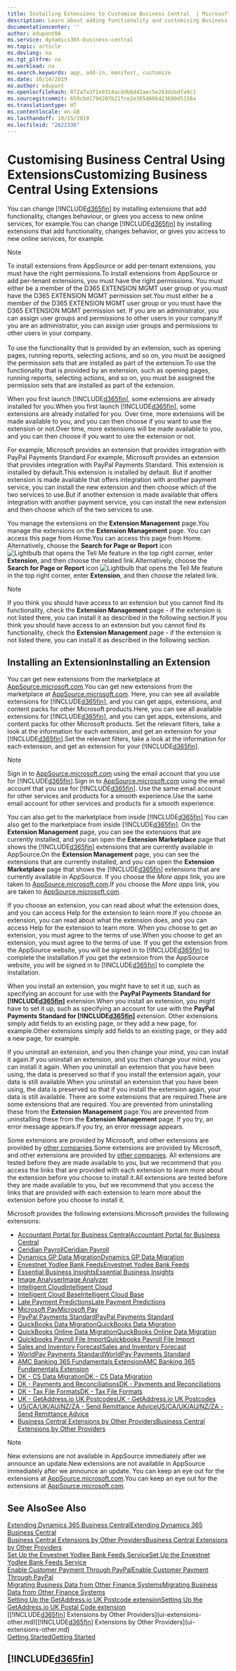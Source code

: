 ```yaml
---
title: Installing Extensions to Customise Business Central  | Microsoft Docs
description: Learn about adding functionality and customising Business Central  by installing extensions.
documentationcenter: ''
author: edupont04
ms.service: dynamics365-business-central
ms.topic: article
ms.devlang: na
ms.tgt_pltfrm: na
ms.workload: na
ms.search.keywords: app, add-in, manifest, customize
ms.date: 10/14/2019
ms.author: edupont
ms.openlocfilehash: 072a7a371e8314acddb6d42aec5e263dabdfa9c1
ms.sourcegitcommit: 659cbd179d207b21fce2e365d60b423680d5156a
ms.translationtype: HT
ms.contentlocale: en-GB
ms.lasthandoff: 10/15/2019
ms.locfileid: "2622336"
---
```

# <a name="customizing-business-central-using-extensions"></a><span data-ttu-id="13922-103">Customising Business Central Using Extensions</span><span class="sxs-lookup"><span data-stu-id="13922-103">Customizing Business Central Using Extensions</span></span>
<span data-ttu-id="13922-104">You can change [!INCLUDE[d365fin](includes/d365fin_md.md)] by installing extensions that add functionality, changes behaviour, or gives you access to new online services, for example.</span><span class="sxs-lookup"><span data-stu-id="13922-104">You can change [!INCLUDE[d365fin](includes/d365fin_md.md)] by installing extensions that add functionality, changes behavior, or gives you access to new online services, for example.</span></span>

> [!NOTE]
> <span data-ttu-id="13922-105">To install extensions from AppSource or add per-tenant extensions, you must have the right permissions.</span><span class="sxs-lookup"><span data-stu-id="13922-105">To install extensions from AppSource or add per-tenant extensions, you must have the right permissions.</span></span> <span data-ttu-id="13922-106">You must either be a member of the D365 EXTENSION MGMT user group or you must have the D365 EXTENSION MGMT permission set.</span><span class="sxs-lookup"><span data-stu-id="13922-106">You must either be a member of the D365 EXTENSION MGMT user group or you must have the D365 EXTENSION MGMT permission set.</span></span> <span data-ttu-id="13922-107">If you are an administrator, you can assign user groups and permissions to other users in your company.</span><span class="sxs-lookup"><span data-stu-id="13922-107">If you are an administrator, you can assign user groups and permissions to other users in your company.</span></span><br /><br />
<span data-ttu-id="13922-108">To use the functionality that is provided by an extension, such as opening pages, running reports, selecting actions, and so on, you must be assigned the permission sets that are installed as part of the extension.</span><span class="sxs-lookup"><span data-stu-id="13922-108">To use the functionality that is provided by an extension, such as opening pages, running reports, selecting actions, and so on, you must be assigned the permission sets that are installed as part of the extension.</span></span>

<span data-ttu-id="13922-109">When you first launch [!INCLUDE[d365fin](includes/d365fin_md.md)], some extensions are already installed for you.</span><span class="sxs-lookup"><span data-stu-id="13922-109">When you first launch [!INCLUDE[d365fin](includes/d365fin_md.md)], some extensions are already installed for you.</span></span> <span data-ttu-id="13922-110">Over time, more extensions will be made available to you, and you can then choose if you want to use the extension or not.</span><span class="sxs-lookup"><span data-stu-id="13922-110">Over time, more extensions will be made available to you, and you can then choose if you want to use the extension or not.</span></span>

<span data-ttu-id="13922-111">For example, Microsoft provides an extension that provides integration with PayPal Payments Standard.</span><span class="sxs-lookup"><span data-stu-id="13922-111">For example, Microsoft provides an extension that provides integration with PayPal Payments Standard.</span></span> <span data-ttu-id="13922-112">This extension is installed by default.</span><span class="sxs-lookup"><span data-stu-id="13922-112">This extension is installed by default.</span></span>
<span data-ttu-id="13922-113">But if another extension is made available that offers integration with another payment service, you can install the new extension and then choose which of the two services to use.</span><span class="sxs-lookup"><span data-stu-id="13922-113">But if another extension is made available that offers integration with another payment service, you can install the new extension and then choose which of the two services to use.</span></span>  

<span data-ttu-id="13922-114">You manage the extensions on the **Extension Management** page.</span><span class="sxs-lookup"><span data-stu-id="13922-114">You manage the extensions on the **Extension Management** page.</span></span> <span data-ttu-id="13922-115">You can access this page from Home.</span><span class="sxs-lookup"><span data-stu-id="13922-115">You can access this page from Home.</span></span> <span data-ttu-id="13922-116">Alternatively, choose the **Search for Page or Report** icon ![Lightbulb that opens the Tell Me feature](media/ui-search/search_small.png "Tell me what you want to do") in the top right corner, enter **Extension**, and then choose the related link.</span><span class="sxs-lookup"><span data-stu-id="13922-116">Alternatively, choose the **Search for Page or Report** icon ![Lightbulb that opens the Tell Me feature](media/ui-search/search_small.png "Tell me what you want to do") in the top right corner, enter **Extension**, and then choose the related link.</span></span>  

> [!NOTE]  
>   <span data-ttu-id="13922-117">If you think you should have access to an extension but you cannot find its functionality, check the **Extension Management** page - if the extension is not listed there, you can install it as described in the following section.</span><span class="sxs-lookup"><span data-stu-id="13922-117">If you think you should have access to an extension but you cannot find its functionality, check the **Extension Management** page - if the extension is not listed there, you can install it as described in the following section.</span></span>  

## <a name="installing-an-extension"></a><span data-ttu-id="13922-118">Installing an Extension</span><span class="sxs-lookup"><span data-stu-id="13922-118">Installing an Extension</span></span>
<span data-ttu-id="13922-119">You can get new extensions from the marketplace at [AppSource.microsoft.com](https://appsource.microsoft.com/en-us/marketplace/apps?src=dynamics365website&product=dynamics-365-business-central).</span><span class="sxs-lookup"><span data-stu-id="13922-119">You can get new extensions from the marketplace at [AppSource.microsoft.com](https://appsource.microsoft.com/en-us/marketplace/apps?src=dynamics365website&product=dynamics-365-business-central).</span></span> <span data-ttu-id="13922-120">Here, you can see all available extensions for [!INCLUDE[d365fin](includes/d365fin_md.md)], and you can get apps, extensions, and content packs for other Microsoft products.</span><span class="sxs-lookup"><span data-stu-id="13922-120">Here, you can see all available extensions for [!INCLUDE[d365fin](includes/d365fin_md.md)], and you can get apps, extensions, and content packs for other Microsoft products.</span></span> <span data-ttu-id="13922-121">Set the relevant filters, take a look at the information for each extension, and get an extension for your [!INCLUDE[d365fin](includes/d365fin_md.md)].</span><span class="sxs-lookup"><span data-stu-id="13922-121">Set the relevant filters, take a look at the information for each extension, and get an extension for your [!INCLUDE[d365fin](includes/d365fin_md.md)].</span></span>  
> [!NOTE]  
>   <span data-ttu-id="13922-122">Sign in to [AppSource.microsoft.com](https://appsource.microsoft.com/) using the email account that you use for [!INCLUDE[d365fin](includes/d365fin_md.md)].</span><span class="sxs-lookup"><span data-stu-id="13922-122">Sign in to [AppSource.microsoft.com](https://appsource.microsoft.com/) using the email account that you use for [!INCLUDE[d365fin](includes/d365fin_md.md)].</span></span> <span data-ttu-id="13922-123">Use the same email account for other services and products for a smooth experience.</span><span class="sxs-lookup"><span data-stu-id="13922-123">Use the same email account for other services and products for a smooth experience.</span></span>  

<span data-ttu-id="13922-124">You can also get to the marketplace from inside [!INCLUDE[d365fin](includes/d365fin_md.md)].</span><span class="sxs-lookup"><span data-stu-id="13922-124">You can also get to the marketplace from inside [!INCLUDE[d365fin](includes/d365fin_md.md)].</span></span> <span data-ttu-id="13922-125">On the **Extension Management** page, you can see the extensions that are currently installed, and you can open the **Extension Marketplace** page that shows the [!INCLUDE[d365fin](includes/d365fin_md.md)] extensions that are currently available in AppSource.</span><span class="sxs-lookup"><span data-stu-id="13922-125">On the **Extension Management** page, you can see the extensions that are currently installed, and you can open the **Extension Marketplace** page that shows the [!INCLUDE[d365fin](includes/d365fin_md.md)] extensions that are currently available in AppSource.</span></span> <span data-ttu-id="13922-126">If you choose the *More apps* link, you are taken to [AppSource.microsoft.com](https://appsource.microsoft.com/en-us/marketplace/apps?product=dynamics-365%3Bdynamics-365-for-financials&page=1).</span><span class="sxs-lookup"><span data-stu-id="13922-126">If you choose the *More apps* link, you are taken to [AppSource.microsoft.com](https://appsource.microsoft.com/en-us/marketplace/apps?product=dynamics-365%3Bdynamics-365-for-financials&page=1).</span></span>  

<span data-ttu-id="13922-127">If you choose an extension, you can read about what the extension does, and you can access Help for the extension to learn more.</span><span class="sxs-lookup"><span data-stu-id="13922-127">If you choose an extension, you can read about what the extension does, and you can access Help for the extension to learn more.</span></span> <span data-ttu-id="13922-128">When you choose to get an extension, you must agree to the terms of use.</span><span class="sxs-lookup"><span data-stu-id="13922-128">When you choose to get an extension, you must agree to the terms of use.</span></span> <span data-ttu-id="13922-129">If you get the extension from the AppSource website, you will be signed in to [!INCLUDE[d365fin](includes/d365fin_md.md)] to complete the installation.</span><span class="sxs-lookup"><span data-stu-id="13922-129">If you get the extension from the AppSource website, you will be signed in to [!INCLUDE[d365fin](includes/d365fin_md.md)] to complete the installation.</span></span>  

<span data-ttu-id="13922-130">When you install an extension, you might have to set it up, such as specifying an account for use with the **PayPal Payments Standard for [!INCLUDE[d365fin](includes/d365fin_md.md)]** extension.</span><span class="sxs-lookup"><span data-stu-id="13922-130">When you install an extension, you might have to set it up, such as specifying an account for use with the **PayPal Payments Standard for [!INCLUDE[d365fin](includes/d365fin_md.md)]** extension.</span></span>
<span data-ttu-id="13922-131">Other extensions simply add fields to an existing page, or they add a new page, for example.</span><span class="sxs-lookup"><span data-stu-id="13922-131">Other extensions simply add fields to an existing page, or they add a new page, for example.</span></span>   

<span data-ttu-id="13922-132">If you uninstall an extension, and you then change your mind, you can install it again.</span><span class="sxs-lookup"><span data-stu-id="13922-132">If you uninstall an extension, and you then change your mind, you can install it again.</span></span> <span data-ttu-id="13922-133">When you uninstall an extension that you have been using, the data is preserved so that if you install the extension again, your data is still available.</span><span class="sxs-lookup"><span data-stu-id="13922-133">When you uninstall an extension that you have been using, the data is preserved so that if you install the extension again, your data is still available.</span></span> <span data-ttu-id="13922-134">There are some extensions that are required.</span><span class="sxs-lookup"><span data-stu-id="13922-134">There are some extensions that are required.</span></span> <span data-ttu-id="13922-135">You are prevented from uninstalling these from the **Extension Management** page.</span><span class="sxs-lookup"><span data-stu-id="13922-135">You are prevented from uninstalling these from the **Extension Management** page.</span></span> <span data-ttu-id="13922-136">If you try, an error message appears.</span><span class="sxs-lookup"><span data-stu-id="13922-136">If you try, an error message appears.</span></span>  

<span data-ttu-id="13922-137">Some extensions are provided by Microsoft, and other extensions are provided by [other companies](ui-extensions-other.md).</span><span class="sxs-lookup"><span data-stu-id="13922-137">Some extensions are provided by Microsoft, and other extensions are provided by [other companies](ui-extensions-other.md).</span></span> <span data-ttu-id="13922-138">All extensions are tested before they are made available to you, but we recommend that you access the links that are provided with each extension to learn more about the extension before you choose to install it.</span><span class="sxs-lookup"><span data-stu-id="13922-138">All extensions are tested before they are made available to you, but we recommend that you access the links that are provided with each extension to learn more about the extension before you choose to install it.</span></span>  

<span data-ttu-id="13922-139">Microsoft provides the following extensions:</span><span class="sxs-lookup"><span data-stu-id="13922-139">Microsoft provides the following extensions:</span></span>  

* [<span data-ttu-id="13922-140">Accountant Portal for Business Central</span><span class="sxs-lookup"><span data-stu-id="13922-140">Accountant Portal for Business Central</span></span>](ui-extensions-accountant-portal.md)
* [<span data-ttu-id="13922-141">Ceridian Payroll</span><span class="sxs-lookup"><span data-stu-id="13922-141">Ceridian Payroll</span></span>](ui-extensions-ceridian-payroll.md)
* [<span data-ttu-id="13922-142">Dynamics GP Data Migration</span><span class="sxs-lookup"><span data-stu-id="13922-142">Dynamics GP Data Migration</span></span>](ui-extensions-dynamicsgp-data-migration.md)
* [<span data-ttu-id="13922-143">Envestnet Yodlee Bank Feeds</span><span class="sxs-lookup"><span data-stu-id="13922-143">Envestnet Yodlee Bank Feeds</span></span>](ui-extensions-yodlee-bank-feeds.md)
* [<span data-ttu-id="13922-144">Essential Business Insights</span><span class="sxs-lookup"><span data-stu-id="13922-144">Essential Business Insights</span></span>](ui-extensions-essential-business-insights.md)
* [<span data-ttu-id="13922-145">Image Analyser</span><span class="sxs-lookup"><span data-stu-id="13922-145">Image Analyzer</span></span>](ui-extensions-image-analyzer.md)
* [<span data-ttu-id="13922-146">Intelligent Cloud</span><span class="sxs-lookup"><span data-stu-id="13922-146">Intelligent Cloud</span></span>](ui-extensions-data-replication.md)
* [<span data-ttu-id="13922-147">Intelligent Cloud Base</span><span class="sxs-lookup"><span data-stu-id="13922-147">Intelligent Cloud Base</span></span>](ui-extensions-intelligent-cloud.md)
* [<span data-ttu-id="13922-148">Late Payment Predictions</span><span class="sxs-lookup"><span data-stu-id="13922-148">Late Payment Predictions</span></span>](ui-extensions-late-payment-prediction.md)
* [<span data-ttu-id="13922-149">Microsoft Pay</span><span class="sxs-lookup"><span data-stu-id="13922-149">Microsoft Pay</span></span>](ui-extensions-microsoft-pay-payments.md)
* [<span data-ttu-id="13922-150">PayPal Payments Standard</span><span class="sxs-lookup"><span data-stu-id="13922-150">PayPal Payments Standard</span></span>](ui-extensions-paypal-payments-standard.md)
* [<span data-ttu-id="13922-151">QuickBooks Data Migration</span><span class="sxs-lookup"><span data-stu-id="13922-151">QuickBooks Data Migration</span></span>](ui-extensions-quickbooks-data-migration.md)
* [<span data-ttu-id="13922-152">QuickBooks Online Data Migration</span><span class="sxs-lookup"><span data-stu-id="13922-152">QuickBooks Online Data Migration</span></span>](ui-extensions-quickbooks-online-data-migration.md)
* [<span data-ttu-id="13922-153">Quickbooks Payroll File Import</span><span class="sxs-lookup"><span data-stu-id="13922-153">Quickbooks Payroll File Import</span></span>](ui-extensions-quickbooks-payroll.md)
* [<span data-ttu-id="13922-154">Sales and Inventory Forecast</span><span class="sxs-lookup"><span data-stu-id="13922-154">Sales and Inventory Forecast</span></span>](ui-extensions-sales-forecast.md)
* [<span data-ttu-id="13922-155">WorldPay Payments Standard</span><span class="sxs-lookup"><span data-stu-id="13922-155">WorldPay Payments Standard</span></span>](ui-extensions-worldpay-payments-standard.md)
* [<span data-ttu-id="13922-156">AMC Banking 365 Fundamentals Extension</span><span class="sxs-lookup"><span data-stu-id="13922-156">AMC Banking 365 Fundamentals Extension</span></span>](ui-extensions-amc-banking.md)
* [<span data-ttu-id="13922-157">DK - C5 Data Migration</span><span class="sxs-lookup"><span data-stu-id="13922-157">DK - C5 Data Migration</span></span>](ui-extensions-c5-data-migration.md)
* [<span data-ttu-id="13922-158">DK - Payments and Reconciliations</span><span class="sxs-lookup"><span data-stu-id="13922-158">DK - Payments and Reconciliations</span></span>](ui-extensions-payments-reconciliation-formats-dk.md)
* [<span data-ttu-id="13922-159">DK - Tax File Formats</span><span class="sxs-lookup"><span data-stu-id="13922-159">DK - Tax File Formats</span></span>](ui-extensions-tax-file-formats-dk.md)
* [<span data-ttu-id="13922-160">UK - GetAddress.io UK Postcodes</span><span class="sxs-lookup"><span data-stu-id="13922-160">UK - GetAddress.io UK Postcodes</span></span>](ui-extensions-getaddressio.md)
* [<span data-ttu-id="13922-161">US/CA/UK/AU/NZ/ZA - Send Remittance Advice</span><span class="sxs-lookup"><span data-stu-id="13922-161">US/CA/UK/AU/NZ/ZA - Send Remittance Advice</span></span>](ui-extensions-send-remittance-advice.md)
* [<span data-ttu-id="13922-162">Business Central Extensions by Other Providers</span><span class="sxs-lookup"><span data-stu-id="13922-162">Business Central Extensions by Other Providers</span></span>](ui-extensions-other.md)

> [!NOTE]  
>  <span data-ttu-id="13922-163">New extensions are not available in AppSource immediately after we announce an update.</span><span class="sxs-lookup"><span data-stu-id="13922-163">New extensions are not available in AppSource immediately after we announce an update.</span></span> <span data-ttu-id="13922-164">You can keep an eye out for the extensions at [AppSource.microsoft.com](https://appsource.microsoft.com/en-us/marketplace/apps?product=dynamics-365%3Bdynamics-365-for-financials&page=1).</span><span class="sxs-lookup"><span data-stu-id="13922-164">You can keep an eye out for the extensions at [AppSource.microsoft.com](https://appsource.microsoft.com/en-us/marketplace/apps?product=dynamics-365%3Bdynamics-365-for-financials&page=1).</span></span>

## <a name="see-also"></a><span data-ttu-id="13922-165">See Also</span><span class="sxs-lookup"><span data-stu-id="13922-165">See Also</span></span>
[<span data-ttu-id="13922-166">Extending Dynamics 365 Business Central</span><span class="sxs-lookup"><span data-stu-id="13922-166">Extending Dynamics 365 Business Central</span></span>](about-develop-extensions.md)  
[<span data-ttu-id="13922-167">Business Central Extensions by Other Providers</span><span class="sxs-lookup"><span data-stu-id="13922-167">Business Central Extensions by Other Providers</span></span>](ui-extensions-other.md)  
[<span data-ttu-id="13922-168">Set Up the Envestnet Yodlee Bank Feeds Service</span><span class="sxs-lookup"><span data-stu-id="13922-168">Set Up the Envestnet Yodlee Bank Feeds Service</span></span>](bank-how-setup-bank-statement-service.md)  
[<span data-ttu-id="13922-169">Enable Customer Payment Through PayPal</span><span class="sxs-lookup"><span data-stu-id="13922-169">Enable Customer Payment Through PayPal</span></span>](sales-how-enable-payment-service-extensions.md)  
[<span data-ttu-id="13922-170">Migrating Business Data from Other Finance Systems</span><span class="sxs-lookup"><span data-stu-id="13922-170">Migrating Business Data from Other Finance Systems</span></span>](across-import-data-configuration-packages.md)  
[<span data-ttu-id="13922-171">Setting Up the GetAddress.io UK Postcode extension</span><span class="sxs-lookup"><span data-stu-id="13922-171">Setting Up the GetAddress.io UK Postal Code extension</span></span>](LocalFunctionality/UnitedKingdom/uk-setup-postal-code-service.md)  
<span data-ttu-id="13922-172">[[!INCLUDE[d365fin](includes/d365fin_md.md)] Extensions by Other Providers](ui-extensions-other.md)</span><span class="sxs-lookup"><span data-stu-id="13922-172">[[!INCLUDE[d365fin](includes/d365fin_md.md)] Extensions by Other Providers](ui-extensions-other.md)</span></span>  
[<span data-ttu-id="13922-173">Getting Started</span><span class="sxs-lookup"><span data-stu-id="13922-173">Getting Started</span></span>](product-get-started.md)  

## [!INCLUDE[d365fin](includes/free_trial_md.md)]  
